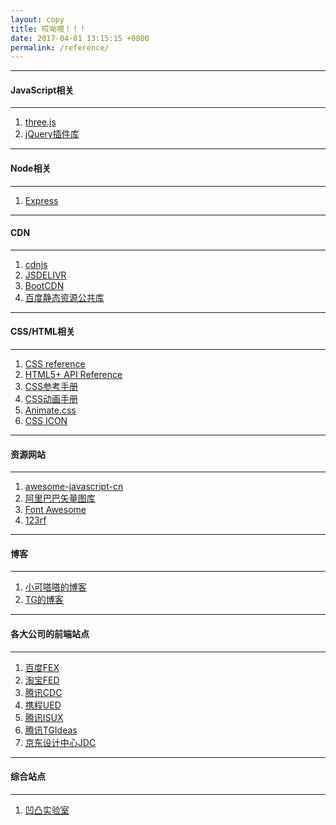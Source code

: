 ```yaml
---
layout: copy
title: 哎呦喂！！！
date: 2017-04-01 13:15:15 +0800
permalink: /reference/
---
```


<hr><h4 class="btn btn-info btn-lg">JavaScript相关</h4><hr>
<ol class="rectangle-list">
<!--js库-->
<li><a href="https://threejs.org/" target="_blank">three.js</a></li>
<li><a href="http://www.jq22.com/" target="_blank">jQuery插件库</a></li>
</ol>
<hr><h4 class="btn btn-primary btn-lg">Node相关</h4><hr>
<ol class="rounded-list">
<li><a href="http://expressjs.com/" target="_blank">Express</a></li>
</ol>
<hr><h4 class="btn btn-info btn-lg">CDN</h4><hr>
<ol class="rectangle-list">
<!--国外-->
<li><a href="https://cdnjs.com/" target="_blank">cdnjs</a></li>
<li><a href="http://www.jsdelivr.com/" target="_blank">JSDELIVR</a></li>
<!--国内-->
<li><a href="http://www.bootcdn.cn/" target="_blank">BootCDN</a></li>
<li><a href="http://cdn.code.baidu.com/" target="_blank">百度静态资源公共库</a></li>
</ol>
<hr><h4 class="btn btn-primary btn-lg">CSS/HTML相关</h4><hr>
<ol class="rounded-list">
<!--CSS/HTML API-->
<li><a href="https://tympanus.net/codrops/css_reference/" target="_blank">CSS reference</a></li>
<li><a href="http://www.dcloud.io/docs/api/index.shtml" target="_blank">HTML5+ API Reference</a></li>
<li><a href="http://css.doyoe.com/" target="_blank">CSS参考手册</a></li>
<li><a href="https://isux.tencent.com/css3/index.html" target="_blank">CSS动画手册</a></li>
<!--CSS库/资源-->
<li><a href="https://daneden.github.io/animate.css/" target="_blank">Animate.css</a></li>
<li><a href="http://cssicon.space/#/" target="_blank">CSS ICON</a></li>
</ol>
<hr><h4 class="btn btn-info btn-lg">资源网站</h4><hr>
<ol class="rectangle-list">
<li><a href="https://github.com/jobbole/awesome-javascript-cn" target="_blank">awesome-javascript-cn</a></li>
<!--图库-->
<li><a href="http://www.iconfont.cn/" target="_blank">阿里巴巴矢量图库</a></li>
<li><a href="http://fontawesome.io/" target="_blank">Font Awesome</a></li>
<li><a href="https://www.123rf.com/" target="_blank">123rf</a></li>
</ol>
<hr><h4 class="btn btn-primary btn-lg">博客</h4><hr>
<ol class="rounded-list">
<li><a href="http://xiaokedada.com/" target="_blank">小可嗒嗒的博客</a></li>
<li><a href="http://ghmagical.com/" target="_blank">TG的博客</a></li>
</ol>
<hr><h4 class="btn btn-info btn-lg">各大公司的前端站点</h4><hr>
<ol class="rectangle-list">
<li><a href="http://fex.baidu.com/" target="_blank">百度FEX</a></li>
<li><a href="http://taobaofed.org/" target="_blank">淘宝FED</a></li>
<li><a href="http://cdc.tencent.com/" target="_blank">腾讯CDC</a></li>
<li><a href="http://ued.ctrip.com/blog/" target="_blank">携程UED</a></li>
<li><a href="https://isux.tencent.com/" target="_blank">腾讯ISUX</a></li>
<li><a href="http://tgideas.qq.com/" target="_blank">腾讯TGIdeas</a></li>
<li><a href="https://jdc.jd.com/" target="_blank">京东设计中心JDC</a></li>
</ol>
<hr><h4 class="btn btn-primary btn-lg">综合站点</h4><hr>
<ol class="rounded-list">
<li><a href="https://aotu.io/index.html" target="_blank">凹凸实验室</a></li>
</ol>
<!--
<hr><h4 class="btn btn-primary btn-lg">站点推荐</h4><hr>
<ol class="rounded-list">
<li><a href="http://nodejs.club/" target="_blank">Node 地下铁沙龙</a></li>
<li><a href="http://fex.baidu.com/" target="_blank">百度 FEX</a></li>
<li><a href="http://taobaofed.org/" target="_blank">淘宝 FED</a></li>
<li><a href="http://cdc.tencent.com/" target="_blank">腾讯 CDC</a></li>
<li><a href="https://www.h5jun.com/" target="_blank">十年踪迹的博客</a></li>
<li><a href="https://aotu.io/index.html" target="_blank">凹凸实验室</a></li>
<li><a href="http://ued.ctrip.com/blog/" target="_blank">携程 UED</a></li>
<li><a href="https://isux.tencent.com/" target="_blank">腾讯 ISUX</a></li>
<li><a href="http://tgideas.qq.com/" target="_blank">腾讯 TGIdeas</a></li>
<li><a href="https://jdc.jd.com/" target="_blank">京东设计中心 JDC</a></li>
<li><a href="https://segmentfault.com/" target="_blank">SegmentFault</a></li>
<li><a href="http://ghmagical.com/" target="_blank">TG 个人博客</a></li>
<li><a href="http://www.haorooms.com/" target="_blank">haorooms 博客</a></li>
<li><a href="http://xiaokedada.com/" target="_blank">TIMI'S PAGE 博客</a></li>
<li><a href="http://www.ruanyifeng.com/blog/" target="_blank">阮一峰的网络日志</a></li>
</ol>
<hr><h4 class="btn btn-info btn-lg">前端学习</h4><hr>
<ol class="rectangle-list">
<li><a href="http://www.daqianduan.com/" target="_blank">大前端</a></li>
<li><a href="http://www.w3school.com.cn/" target="_blank">w3school 在线教程</a></li>
<li><a href="http://www.w3cplus.com/" target="_blank">w3cplus 引领web前沿</a></li>
<li><a href="http://www.ngnice.com/" target="_blank">AngularJs 学习网</a></li>
<li><a href="http://css.doyoe.com/" target="_blank">CSS 参考手册</a></li>
<li><a href="http://javascript.ruanyifeng.com/htmlapi/canvas.html" target="_blank">Canvas API</a></li>
<li><a href="http://www.qdfuns.com/" target="_blank">前端网 QDFuns</a></li>
<li><a href="http://www.bootcss.com/" target="_blank">Bootstrap 中文网</a></li>
<li><a href="http://www.jq22.com/" target="_blank">jQuery 插件库</a></li>
<li><a href="http://www.dcloud.io/docs/api/index.shtml" target="_blank">HTML5+ API Reference</a></li>
<li><a href="http://www.ionic.wang/" target="_blank">Ionic 工作室</a></li>
<li><a href="https://threejs.org/" target="_blank">three.js - Javascript 3D library</a></li>
<li><a href="https://github.com/" target="_blank">GitHub</a></li>
<li><a href="http://www.runoob.com/" target="_blank">菜鸟教程</a></li>
<li><a href="https://developer.mozilla.org/zh-CN/docs/Web/JavaScript" target="_blank">MDN(JavaScript)</a></li>
<li><a href="http://bonsaiden.github.io/JavaScript-Garden/zh/" target="_blank">JavaScript 秘密花园</a></li>
<li><a href="https://github.com/jobbole/awesome-javascript-cn" target="_blank">JavaScript Awesome</a></li>
</ol>
<hr><h4 class="btn btn-success btn-lg">前端开发</h4><hr>
<ol class="rounded-list">
<li><a href="http://amazeui.org/" target="_blank">Amaze UI</a></li>
<li><a href="http://www.swiper.com.cn/" target="_blank">Swiper 中文网</a></li>
<li><a href="http://cnratchet.com/" target="_blank">Ratchet 中国</a></li>
<li><a href="http://zeptojs.com/" target="_blank">zeptojs</a></li>
<li><a href="http://nec.netease.com/" target="_blank">NEC : 更好的CSS样式解决方案</a></li>
<li><a href="http://nej.netease.com/" target="_blank">Nice Easy Javascript</a></li>
<li><a href="http://fis.baidu.com/#about-sec" target="_blank">FIS3 - 前端工程构建工具</a></li>
<li><a href="http://m.sui.taobao.org/" target="_blank">SUI Mobile</a></li>
<li><a href="https://tympanus.net/codrops/css_reference/" target="_blank">CSS Reference</a></li>
<li><a href="https://isux.tencent.com/css3/index.html?perspective" target="_blank">动画手册[Guide] - CSS3动画参考</a></li>
<li><a href="http://cssicon.space/#/" target="_blank">CSS ICON</a></li>
<li><a href="http://cdn.code.baidu.com/" target="_blank">百度静态资源公共库</a></li>
<li><a href="http://www.bootcdn.cn/" target="_blank">BootCDN</a></li>
<li><a href="https://daneden.github.io/animate.css/" target="_blank">Animate.css</a></li>
<li><a href="http://www.iecss.com/" target="_blank">IE 默认 CSS</a></li>
<li><a href="http://browserhacks.com/" target="_blank">浏览器 Hack 大全</a></li>
</ol>
<hr><h4 class="btn btn-info btn-lg">设计灵感</h4><hr>
<ol class="rectangle-list">
<li><a href="http://www.lanrentuku.com/" target="_blank">懒人图库</a></li>
<li><a href="http://www.nipic.com/index.html" target="_blank">昵图网</a></li>
<li><a href="http://www.58pic.com/" target="_blank">千图网</a></li>
<li><a href="http://www.zcool.com.cn/" target="_blank">站酷</a></li>
<li><a href="http://www.ui.cn/" target="_blank">UI 中国</a></li>
<li><a href="http://www.sccnn.com/" target="_blank">素材中国</a></li>
<li><a href="http://www.uisdc.com/" target="_blank">优秀网页设计联盟</a></li>
<li><a href="http://www.uehtml.com/" target="_blank" title="UE设计平台，网页设计，交流设计">UE设计平台</a></li>
<li><a href="http://shijue.me/" target="_blank" title="中国最具活力的视觉图片分享社区及创意设计产">视觉中国</a></li>
<li><a href="http://www.colorhunter.com/" target="_blank" title="上传照片提取配色方案">ColorHunter</a></li>
<li><a href="http://www.hi-id.com/" target="_blank" title="发现有意味的设计！">ID 公社</a></li>
<li><a href="http://cargocollective.com/" target="_blank" title="国外优秀创意人的社区、并提供免费个人主页服务">Cargocollective</a></li>
</ol>
<hr><h4 class="btn btn-success btn-lg">素材综合</h4><hr>
<ol class="rounded-list">
    <li><a href="http://cn.365psd.com/" target="_blank" title="每天更新的PSD素材下载！">365PSD</a></li>
        <li><a href="https://www.brusheezy.com/" target="_blank" title="国外大量优质笔刷、背景免费下载">Brusheezy</a></li>
        <li><a href="http://backgroundlabs.com/" target="_blank" title="背景实验室，通过标签、颜色、风格检索背景图案">Backgroundlabs</a></li>
        <li><a href="http://freebiesbug.com/" target="_blank" title="国外较高质量矢量、PSD、图片素材免费下载">Freebiesbug</a></li>
        <li><a href="http://blog.enqoo.com/" target="_blank" title="一个交流、分享国内外优秀设计资源的博客">我们爱网页设计</a></li>
        <li><a href="http://www.easyicon.net/" target="_blank" title="图标搜索引擎，支持中文检索">Easy Icon</a></li>
        <li><a href="http://www.favicon.cc/" target="_blank" title="在线生成ico浏览器图标">Favicon</a></li>
        <li><a href="http://findicons.com/" target="_blank" title="FindIcons图标搜索引擎">FindIcons</a></li>
        <li><a href="http://iconmonstr.com/" target="_blank" title="一套简笔Icon，包含各尺寸Icon上千个">Iconmonstr</a></li>
        <li><a href="http://www.iconsdb.com/" target="_blank" title="免费的图标下载网站，可选择多种尺寸和格式">Icons DB</a></li>
        <li><a href="http://iosicongallery.com/" target="_blank" title="收录了苹果客户端的所有的ios产品的图标">IOSIconGallery</a></li>
        <li><a href="http://www.iconpng.com/" target="_blank" title="IconPng图标搜索引擎">爱看图标</a></li>
        <li><a href="http://www.iconfont.cn/" target="_blank">Iconfont 阿里巴巴矢量图标库</a></li>
        <li><a href="https://icomoon.io/app/#/select" target="_blank">Icomoon 图标字体生成器</a></li>
        <li><a href="http://fontawesome.io/" target="_blank">Font Awesome</a></li>
    </ol>
  <hr>
  -->